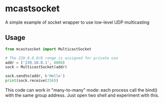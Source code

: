 # mcastsocket
A simple example of socket wrapper to use low-level UDP multicasting

Usage
-----
```python
from mcastsocket import MulticastSocket

# The 239.0.0.0/8 range is assigned for private use
addr = ('239.10.0.1', 8000)
sock = MulticastSocket(addr)

sock.sendto(addr, b'Hello')
print(sock.receive(256))

```
This code can work in "many-to-many" mode: each process call the bind() with the same group address. Just open two shell and experiment with this.

